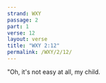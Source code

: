 ```yaml
---
strand: WXY
passage: 2
part: 1
verse: 12
layout: verse
title: "WXY 2:12"
permalink: /WXY/2/12/
---
```

"Oh, it's not easy at all, my child.
